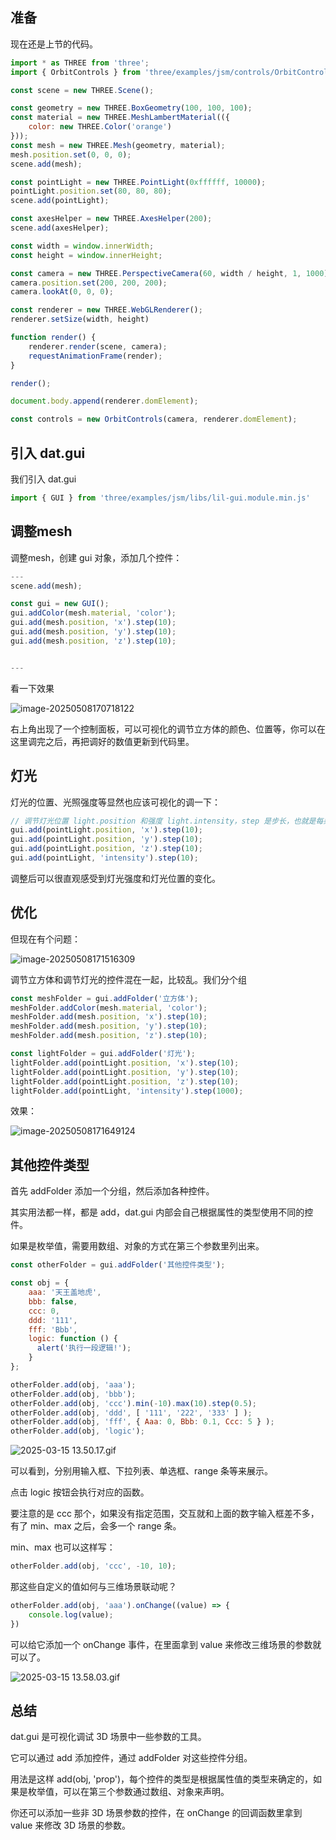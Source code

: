## 准备

现在还是上节的代码。

```js
import * as THREE from 'three';
import { OrbitControls } from 'three/examples/jsm/controls/OrbitControls.js';

const scene = new THREE.Scene();

const geometry = new THREE.BoxGeometry(100, 100, 100);
const material = new THREE.MeshLambertMaterial(({
    color: new THREE.Color('orange')
}));
const mesh = new THREE.Mesh(geometry, material);
mesh.position.set(0, 0, 0);
scene.add(mesh);

const pointLight = new THREE.PointLight(0xffffff, 10000);
pointLight.position.set(80, 80, 80);
scene.add(pointLight);

const axesHelper = new THREE.AxesHelper(200);
scene.add(axesHelper);

const width = window.innerWidth;
const height = window.innerHeight;

const camera = new THREE.PerspectiveCamera(60, width / height, 1, 1000);
camera.position.set(200, 200, 200);
camera.lookAt(0, 0, 0);

const renderer = new THREE.WebGLRenderer();
renderer.setSize(width, height)

function render() {
    renderer.render(scene, camera);
    requestAnimationFrame(render);
}

render();

document.body.append(renderer.domElement);

const controls = new OrbitControls(camera, renderer.domElement);
```



## 引入 dat.gui

我们引入 dat.gui

```js
import { GUI } from 'three/examples/jsm/libs/lil-gui.module.min.js'
```



## 调整mesh

调整mesh，创建 gui 对象，添加几个控件：

```js
---
scene.add(mesh);

const gui = new GUI();
gui.addColor(mesh.material, 'color');
gui.add(mesh.position, 'x').step(10);
gui.add(mesh.position, 'y').step(10);
gui.add(mesh.position, 'z').step(10);


---
```

看一下效果

![image-20250508170718122](02-dat可视化调试.assets/image-20250508170718122.png)

右上角出现了一个控制面板，可以可视化的调节立方体的颜色、位置等，你可以在这里调完之后，再把调好的数值更新到代码里。



## 灯光

灯光的位置、光照强度等显然也应该可视化的调一下：

```js
// 调节灯光位置 light.position 和强度 light.intensity，step 是步长，也就是每条调多少
gui.add(pointLight.position, 'x').step(10);
gui.add(pointLight.position, 'y').step(10);
gui.add(pointLight.position, 'z').step(10);
gui.add(pointLight, 'intensity').step(10);
```

调整后可以很直观感受到灯光强度和灯光位置的变化。



## 优化

但现在有个问题：

![image-20250508171516309](02-dat可视化调试.assets/image-20250508171516309.png)

调节立方体和调节灯光的控件混在一起，比较乱。我们分个组

```js
const meshFolder = gui.addFolder('立方体');
meshFolder.addColor(mesh.material, 'color');
meshFolder.add(mesh.position, 'x').step(10);
meshFolder.add(mesh.position, 'y').step(10);
meshFolder.add(mesh.position, 'z').step(10);
```

```js
const lightFolder = gui.addFolder('灯光');
lightFolder.add(pointLight.position, 'x').step(10);
lightFolder.add(pointLight.position, 'y').step(10);
lightFolder.add(pointLight.position, 'z').step(10);
lightFolder.add(pointLight, 'intensity').step(1000);
```

效果：

![image-20250508171649124](02-dat可视化调试.assets/image-20250508171649124.png)



## 其他控件类型

首先 addFolder 添加一个分组，然后添加各种控件。

其实用法都一样，都是 add，dat.gui 内部会自己根据属性的类型使用不同的控件。

如果是枚举值，需要用数组、对象的方式在第三个参数里列出来。

```js
const otherFolder = gui.addFolder('其他控件类型');

const obj = {
    aaa: '天王盖地虎',
    bbb: false,
    ccc: 0,
    ddd: '111',
    fff: 'Bbb',
    logic: function () {
      alert('执行一段逻辑!');
    }
};

otherFolder.add(obj, 'aaa');
otherFolder.add(obj, 'bbb');
otherFolder.add(obj, 'ccc').min(-10).max(10).step(0.5);
otherFolder.add(obj, 'ddd', [ '111', '222', '333' ] );
otherFolder.add(obj, 'fff', { Aaa: 0, Bbb: 0.1, Ccc: 5 } );
otherFolder.add(obj, 'logic');
```

![2025-03-15 13.50.17.gif](02-dat可视化调试.assets/7d188123a18a429b93b1e9118ea1988atplv-k3u1fbpfcp-jj-mark0000q75.gif)

可以看到，分别用输入框、下拉列表、单选框、range 条等来展示。

点击 logic 按钮会执行对应的函数。

要注意的是 ccc 那个，如果没有指定范围，交互就和上面的数字输入框差不多，有了 min、max 之后，会多一个 range 条。

min、max 也可以这样写：

```javascript
otherFolder.add(obj, 'ccc', -10, 10);
```

那这些自定义的值如何与三维场景联动呢？

```js
otherFolder.add(obj, 'aaa').onChange((value) => {
    console.log(value);
})
```

可以给它添加一个 onChange 事件，在里面拿到 value 来修改三维场景的参数就可以了。

![2025-03-15 13.58.03.gif](02-dat可视化调试.assets/ad3f17e299bb471786815e65774b778etplv-k3u1fbpfcp-jj-mark0000q75.gif)





## 总结

dat.gui 是可视化调试 3D 场景中一些参数的工具。

它可以通过 add 添加控件，通过 addFolder 对这些控件分组。

用法是这样 add(obj, 'prop')，每个控件的类型是根据属性值的类型来确定的，如果是枚举值，可以在第三个参数通过数组、对象来声明。

你还可以添加一些非 3D 场景参数的控件，在 onChange 的回调函数里拿到 value 来修改 3D 场景的参数。

